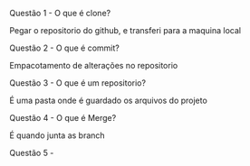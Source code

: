 Questão 1 - O que é clone?

Pegar o repositorio do github, e transferi para a maquina local

Questão 2 - O que é commit?

Empacotamento de alterações no repositorio

Questão 3 - O que é um repositorio?

É uma pasta onde é guardado os arquivos do projeto

Questão 4 - O que é Merge?

É quando junta as branch

Questão 5 -